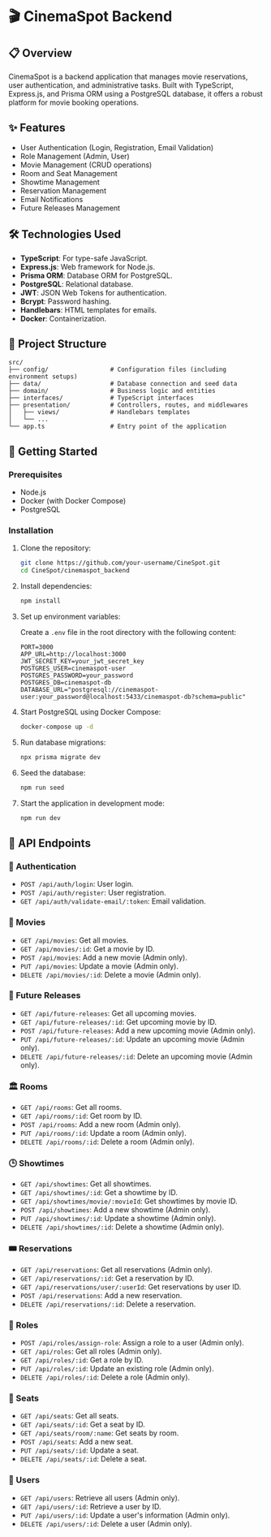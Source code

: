 # 🎬 CinemaSpot Backend

## 📋 Overview

CinemaSpot is a backend application that manages movie reservations, user authentication, and administrative tasks. Built with TypeScript, Express.js, and Prisma ORM using a PostgreSQL database, it offers a robust platform for movie booking operations.

## ✨ Features

- User Authentication (Login, Registration, Email Validation)
- Role Management (Admin, User)
- Movie Management (CRUD operations)
- Room and Seat Management
- Showtime Management
- Reservation Management
- Email Notifications
- Future Releases Management

## 🛠 Technologies Used

- **TypeScript**: For type-safe JavaScript.
- **Express.js**: Web framework for Node.js.
- **Prisma ORM**: Database ORM for PostgreSQL.
- **PostgreSQL**: Relational database.
- **JWT**: JSON Web Tokens for authentication.
- **Bcrypt**: Password hashing.
- **Handlebars**: HTML templates for emails.
- **Docker**: Containerization.

## 📁 Project Structure

```
src/
├── config/                 # Configuration files (including environment setups)
├── data/                   # Database connection and seed data
├── domain/                 # Business logic and entities
├── interfaces/             # TypeScript interfaces
├── presentation/           # Controllers, routes, and middlewares
│   ├── views/              # Handlebars templates
│   └── ...
└── app.ts                  # Entry point of the application
```

## 🚀 Getting Started

### Prerequisites

- Node.js
- Docker (with Docker Compose)
- PostgreSQL

### Installation

1. Clone the repository:

   ```sh
   git clone https://github.com/your-username/CineSpot.git
   cd CineSpot/cinemaspot_backend
   ```

2. Install dependencies:

   ```sh
   npm install
   ```

3. Set up environment variables:

   Create a `.env` file in the root directory with the following content:

   ```env
   PORT=3000
   APP_URL=http://localhost:3000
   JWT_SECRET_KEY=your_jwt_secret_key
   POSTGRES_USER=cinemaspot-user
   POSTGRES_PASSWORD=your_password
   POSTGRES_DB=cinemaspot-db
   DATABASE_URL="postgresql://cinemaspot-user:your_password@localhost:5433/cinemaspot-db?schema=public"
   ```

4. Start PostgreSQL using Docker Compose:

   ```sh
   docker-compose up -d
   ```

5. Run database migrations:

   ```sh
   npx prisma migrate dev
   ```

6. Seed the database:

   ```sh
   npm run seed
   ```

7. Start the application in development mode:

   ```sh
   npm run dev
   ```

## 🔌 API Endpoints

### 🔐 Authentication

- `POST /api/auth/login`: User login.
- `POST /api/auth/register`: User registration.
- `GET /api/auth/validate-email/:token`: Email validation.

### 🎥 Movies

- `GET /api/movies`: Get all movies.
- `GET /api/movies/:id`: Get a movie by ID.
- `POST /api/movies`: Add a new movie (Admin only).
- `PUT /api/movies`: Update a movie (Admin only).
- `DELETE /api/movies/:id`: Delete a movie (Admin only).

### 🍿 Future Releases

- `GET /api/future-releases`: Get all upcoming movies.
- `GET /api/future-releases/:id`: Get upcoming movie by ID.
- `POST /api/future-releases`: Add a new upcoming movie (Admin only).
- `PUT /api/future-releases/:id`: Update an upcoming movie (Admin only).
- `DELETE /api/future-releases/:id`: Delete an upcoming movie (Admin only).

### 🏛️ Rooms

- `GET /api/rooms`: Get all rooms.
- `GET /api/rooms/:id`: Get room by ID.
- `POST /api/rooms`: Add a new room (Admin only).
- `PUT /api/rooms/:id`: Update a room (Admin only).
- `DELETE /api/rooms/:id`: Delete a room (Admin only).

### 🕒 Showtimes

- `GET /api/showtimes`: Get all showtimes.
- `GET /api/showtimes/:id`: Get a showtime by ID.
- `GET /api/showtimes/movie/:movieId`: Get showtimes by movie ID.
- `POST /api/showtimes`: Add a new showtime (Admin only).
- `PUT /api/showtimes/:id`: Update a showtime (Admin only).
- `DELETE /api/showtimes/:id`: Delete a showtime (Admin only).

### 🎟️ Reservations

- `GET /api/reservations`: Get all reservations (Admin only).
- `GET /api/reservations/:id`: Get a reservation by ID.
- `GET /api/reservations/user/:userId`: Get reservations by user ID.
- `POST /api/reservations`: Add a new reservation.
- `DELETE /api/reservations/:id`: Delete a reservation.

### 👑 Roles

- `POST /api/roles/assign-role`: Assign a role to a user (Admin only).
- `GET /api/roles`: Get all roles (Admin only).
- `GET /api/roles/:id`: Get a role by ID.
- `PUT /api/roles/:id`: Update an existing role (Admin only).
- `DELETE /api/roles/:id`: Delete a role (Admin only).

### 💺 Seats

- `GET /api/seats`: Get all seats.
- `GET /api/seats/:id`: Get a seat by ID.
- `GET /api/seats/room/:name`: Get seats by room.
- `POST /api/seats`: Add a new seat.
- `PUT /api/seats/:id`: Update a seat.
- `DELETE /api/seats/:id`: Delete a seat.

### 👥 Users

- `GET /api/users`: Retrieve all users (Admin only).
- `GET /api/users/:id`: Retrieve a user by ID.
- `PUT /api/users/:id`: Update a user's information (Admin only).
- `DELETE /api/users/:id`: Delete a user (Admin only).
